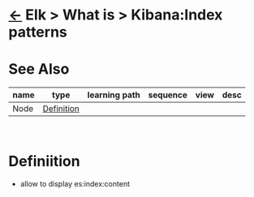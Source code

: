 <head><link rel="stylesheet" href="../../../md.css"/><script src="../../../md.js"></script></head>

[//]: #(Reference)
[Repo_Readme]:      ../list/object_list.md
[Node_Whatis]:      ../whatis/node_whatis.md

# [&larr;][Repo_Readme] Elk > What is > Kibana:Index patterns
# See Also 
|name|type|learning path|sequence|view|desc|
|-|-|-|-|-|-|
|Node|[Definition][Node_Whatis]|
<br>

# Definiition
- allow to display es:index:content